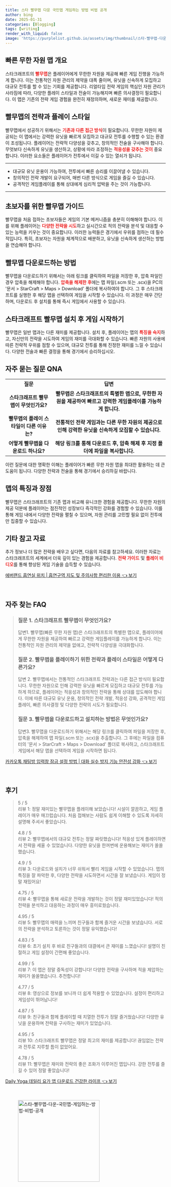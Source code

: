 ```yaml
---
title: 스타 빨무맵 다운 국민맵 게임하는 방법 비법 공개
author: bing
date: 2025-01-31
categories: [Blogging]
tags: [writing]
render_with_liquid: false
image: 'https://purplelist.github.io/assets/img/thumbnail/스타-빨무맵-다운-국민맵-게임하는-방법-비법-공개.webp'
---
```



<h2 id='빠른 무한 자원 맵 개요'>빠른 무한 자원 맵 개요</h2>

<p>스타크래프트의 <b><span style="color: #ee2323;">빨무맵</span></b>은 플레이어에게 무한한 자원을 제공해 빠른 게임 진행을 가능하게 합니다. 이는 전통적인 자원 관리의 제약을 대폭 줄이며, 유닛을 신속하게 모집하고 대규모 전투를 할 수 있는 기회를 제공합니다. 리얼타임 전략 게임의 핵심인 자원 관리가 사라짐에 따라, 다양한 플레이 스타일과 전술이 가능해지며 빠른 의사결정이 필요합니다. 이 맵은 기존의 전략 게임 경험을 완전히 재정의하며, 새로운 재미를 제공합니다.</p>

<h2 id='빨무맵의 전략과 플레이 스타일'>빨무맵의 전략과 플레이 스타일</h2>

<p>빨무맵에서 성공하기 위해서는 <b><span style="color: #ee2323;">기존과 다른 접근 방식</span></b>이 필요합니다. 무한한 자원이 제공되는 이 맵에서는 강력한 유닛을 빠르게 모집하고 대규모 전투를 수행할 수 있는 환경이 조성됩니다. 플레이어는 전략적 다양성을 갖추고, 창의적인 전술을 구사해야 합니다. 무엇보다 신속하게 유닛을 생산하고, 상황에 따라 조정하는 <b><span style="color: #ee2323;">적응성을 갖추는 것이</span></b> 중요합니다. 이러한 요소들은 플레이어가 전투에서 이길 수 있는 열쇠가 됩니다.</p>

<hr />

<ul>
    <li>대규모 유닛 운용이 가능하여, 전투에서 빠른 승리를 이끌어낼 수 있습니다.</li>
    <li>창의적인 전략 개발이 요구되어, 매번 다른 방식으로 게임을 즐길 수 있습니다.</li>
    <li>공격적인 게임플레이를 통해 상대에게 심리적 압박을 주는 것이 가능합니다.</li>
</ul>

<hr />

<h2 id='초보자를 위한 빨무맵 가이드'>초보자를 위한 빨무맵 가이드</h2>

<p>빨무맵을 처음 접하는 초보자들은 게임의 기본 메커니즘을 충분히 이해해야 합니다. 이를 위해 플레이어는 <b><span style="color: #ee2323;">다양한 전략을 시도</span></b>하고 실시간으로 적의 전략을 분석 및 대응할 수 있는 능력을 키우는 것이 중요합니다. 이러한 능력들은 경기에서 우위를 점하는 데 필수적입니다. 특히, 초보자는 자원을 체계적으로 배분하고, 유닛을 신속하게 생산하는 방법을 연습해야 합니다.</p>

<h2 id='빨무맵 다운로드하는 방법'>빨무맵 다운로드하는 방법</h2>

<p>빨무맵을 다운로드하기 위해서는 아래 링크를 클릭하여 파일을 저장한 후, 압축 파일인 경우 압축을 해제해야 합니다. <b><span style="color: #ee2323;">압축을 해제한 후</span></b>에는 맵 파일(.scm 또는 .scx)을 PC의 '문서 > StarCraft > Maps > Download' 폴더에 복사하여야 합니다. 그 후 스타크래프트를 실행한 후 해당 맵을 선택하여 게임을 시작할 수 있습니다. 이 과정은 매우 간단하며, 다운로드 후 설치를 통해 즉시 게임에서 사용할 수 있습니다.</p>

<h2 id='스타크래프트 빨무맵 설치 후 게임 시작하기'>스타크래프트 빨무맵 설치 후 게임 시작하기</h2>

<p>빨무맵은 일반 맵과는 다른 재미를 제공합니다. 설치 후, 플레이어는 맵의 <b><span style="color: #ee2323;">특징을 숙지</span></b>하고, 자신만의 전략을 시도하여 게임의 재미를 극대화할 수 있습니다. 빠른 자원의 사용에 따른 전략적 우위를 점할 수 있으며, 대규모 전투를 통해 진정한 재미를 느낄 수 있습니다. 다양한 전술과 빠른 결정을 통해 경기에서 승리하십시오.</p>

<h2 id='자주 묻는 질문 QNA'>자주 묻는 질문 QNA</h2>

<table>
    <tr>
        <td style="text-align: center; height: 17px;"><b>질문</b></td>
        <td style="text-align: center; height: 17px;"><b>답변</b></td>
    </tr>
    <tr>
        <td style="text-align: center; height: 17px;"><b>스타크래프트 빨무맵이 무엇인가요?</b></td>
        <td style="text-align: center; height: 17px;"><b>빨무맵은 스타크래프트의 특별한 맵으로, 무한한 자원을 제공하여 빠르고 강력한 게임플레이를 가능하게 합니다.</b></td>
    </tr>
    <tr>
        <td style="text-align: center; height: 17px;"><b>빨무맵의 플레이 스타일이 다른 이유는?</b></td>
        <td style="text-align: center; height: 17px;"><b>전통적인 전략 게임과는 다른 무한 자원의 제공으로 인해 강력한 유닛을 신속하게 모집할 수 있습니다.</b></td>
    </tr>
    <tr>
        <td style="text-align: center; height: 17px;"><b>어떻게 빨무맵을 다운로드 하나요?</b></td>
        <td style="text-align: center; height: 17px;"><b>해당 링크를 통해 다운로드 후, 압축 해제 후 지정 폴더에 파일을 복사합니다.</b></td>
    </tr>
</table>

<p>이런 질문에 대한 명확한 이해는 플레이어가 빠른 무한 자원 맵을 최대한 활용하는 데 큰 도움이 됩니다. 다양한 전략과 전술을 통해 경기에서 승리하길 바랍니다.</p>

<h2 id='맵의 특징과 장점'>맵의 특징과 장점</h2>

<p>빨무맵은 스타크래프트의 기존 맵과 비교해 유니크한 경험을 제공합니다. 무한한 자원의 제공 덕분에 플레이어는 점진적인 성장보다 즉각적인 강화를 경험할 수 있습니다. 이를 통해 게임 내에서 다양한 전략을 펼칠 수 있으며, 자원 관리를 고민할 필요 없이 전투에만 집중할 수 있습니다.</p>

<h2 id='기타 참고 자료'>기타 참고 자료</h2>

<p>추가 정보나 더 많은 전략을 배우고 싶다면, 다음의 자료를 참고하세요. 이러한 자료는 스타크래프트의 세계에서 더욱 깊이 있는 경험을 제공합니다. <b><span style="color: #ee2323;">전략 가이드</span></b> 및 <b><span style="color: #ee2323;">플레이 비디오</span></b>를 통해 향상된 게임 기술을 습득할 수 있습니다.</p>


<p><a class="click-button" title="에버랜드 흡연실 위치 | 흡연구역 지도 및 주의사항 편리한 이용" href="https://purplelist.github.io/posts/%EC%97%90%EB%B2%84%EB%9E%9C%EB%93%9C-%ED%9D%A1%EC%97%B0%EC%8B%A4-%EC%9C%84%EC%B9%98-%ED%9D%A1%EC%97%B0%EA%B5%AC%EC%97%AD-%EC%A7%80%EB%8F%84-%EB%B0%8F-%EC%A3%BC%EC%9D%98%EC%82%AC%ED%95%AD-%ED%8E%B8%EB%A6%AC%ED%95%9C-%EC%9D%B4%EC%9A%A9/" rel="dofollow">에버랜드 흡연실 위치 | 흡연구역 지도 및 주의사항 편리한 이용 👈 보기</a></p><br>
<h2 id='자주_찾는_FAQ'>자주 찾는 FAQ</h2>
<div itemscope="" itemtype="https://schema.org/FAQPage"> 
<blockquote> 
<div itemscope="" itemprop="mainEntity" itemtype="https://schema.org/Question"> 
<h3 itemprop="name">질문 1. 스타크래프트 빨무맵이 무엇인가요?</h3> 
<div itemscope="" itemprop="acceptedAnswer" itemtype="https://schema.org/Answer"> 
<span itemprop="text"> 
<p>답변1. 빨무맵(빠른 무한 자원 맵)은 스타크래프트의 특별한 맵으로, 플레이어에게 무한한 자원을 제공하여 빠르고 강력한 게임플레이를 가능하게 합니다. 이는 전통적인 자원 관리의 제약을 없애고, 전략적 다양성을 극대화합니다.</p> 
</span> 
</div> 
</div> 

<div itemscope="" itemprop="mainEntity" itemtype="https://schema.org/Question"> 
<h3 itemprop="name">질문 2. 빨무맵을 플레이하기 위한 전략과 플레이 스타일은 어떻게 다른가요?</h3> 
<div itemscope="" itemprop="acceptedAnswer" itemtype="https://schema.org/Answer"> 
<span itemprop="text"> 
<p>답변 2. 빨무맵에서는 전통적인 스타크래프트 전략과는 다른 접근 방식이 필요합니다. 무한한 자원으로 인해 강력한 유닛을 빠르게 모집하고 대규모 전투를 가능하게 하므로, 플레이어는 적응성과 창의적인 전략을 통해 상대를 압도해야 합니다. 이에 따른 대규모 유닛 운용, 창의적인 전략 개발, 적응성 강화, 공격적인 게임플레이, 빠른 의사결정 및 다양한 전략의 시도가 필요합니다.</p> 
</span> 
</div> 
</div> 

<div itemscope="" itemprop="mainEntity" itemtype="https://schema.org/Question"> 
<h3 itemprop="name">질문 3. 빨무맵을 다운로드하고 설치하는 방법은 무엇인가요?</h3> 
<div itemscope="" itemprop="acceptedAnswer" itemtype="https://schema.org/Answer"> 
<span itemprop="text"> 
<p>답변3. 빨무맵을 다운로드하기 위해서는 해당 링크를 클릭하여 파일을 저장한 후, 압축을 해제하여 맵 파일(.scm 또는 .scx)을 추출합니다. 그 후에는 파일을 컴퓨터의 '문서 > StarCraft > Maps > Download' 폴더로 복사하고, 스타크래프트 게임에서 해당 맵을 선택하여 게임을 시작하면 됩니다.</p> 
</span> 
</div> 
</div> 
</blockquote> 
</div>
<p><a class="click-button" title="카카오톡 채팅방 입력창 잠금 설정 방법 | 대화 실수 방지 기능 안전성 강화" href="https://purplelist.github.io/posts/%EC%B9%B4%EC%B9%B4%EC%98%A4%ED%86%A1-%EC%B1%84%ED%8C%85%EB%B0%A9-%EC%9E%85%EB%A0%A5%EC%B0%BD-%EC%9E%A0%EA%B8%88-%EC%84%A4%EC%A0%95-%EB%B0%A9%EB%B2%95-%EB%8C%80%ED%99%94-%EC%8B%A4%EC%88%98-%EB%B0%A9%EC%A7%80-%EA%B8%B0%EB%8A%A5-%EC%95%88%EC%A0%84%EC%84%B1-%EA%B0%95%ED%99%94/" rel="dofollow">카카오톡 채팅방 입력창 잠금 설정 방법 | 대화 실수 방지 기능 안전성 강화 👈 보기</a></p><br>
<h2 id='후기'>후기</h2>
<div itemscope itemtype="https://schema.org/Product">
  <blockquote>
  <div itemprop="review" itemscope itemtype="https://schema.org/Review">
      <div itemprop="reviewRating" itemscope itemtype="https://schema.org/Rating"> <span itemprop="ratingValue">5</span> / <span itemprop="bestRating">5</span> </div>
      <span itemprop="reviewBody">리뷰 1: 정말 재미있는 빨무맵을 플레이해 보았습니다! 시설이 깔끔하고, 게임 플레이가 매우 매끄럽습니다. 처음 접해보는 사람도 쉽게 이해할 수 있도록 자세히 설명해 주셔서 좋았습니다.</span>
  </div>
  <br>
  <div itemprop="review" itemscope itemtype="https://schema.org/Review">
      <div itemprop="reviewRating" itemscope itemtype="https://schema.org/Rating"> <span itemprop="ratingValue">4.8</span> / <span itemprop="bestRating">5</span> </div>
      <span itemprop="reviewBody">리뷰 2: 빨무맵에서의 대규모 전투는 정말 짜릿했습니다! 적응성 있게 플레이하면서 전략을 세울 수 있었습니다. 다양한 유닛을 한꺼번에 운용해보는 재미가 쏠쏠했습니다.</span>
  </div>
  <br>
  <div itemprop="review" itemscope itemtype="https://schema.org/Review">
      <div itemprop="reviewRating" itemscope itemtype="https://schema.org/Rating"> <span itemprop="ratingValue">4.9</span> / <span itemprop="bestRating">5</span> </div>
      <span itemprop="reviewBody">리뷰 3: 다운로드와 설치가 너무 쉬워서 빨리 게임을 시작할 수 있었습니다. 맵의 특징을 잘 파악한 후, 다양한 전략을 시도하면서 시간을 잘 보냈습니다. 게임이 정말 재밌어요!</span>
  </div>
  <br>
  <div itemprop="review" itemscope itemtype="https://schema.org/Review">
      <div itemprop="reviewRating" itemscope itemtype="https://schema.org/Rating"> <span itemprop="ratingValue">4.75</span> / <span itemprop="bestRating">5</span> </div>
      <span itemprop="reviewBody">리뷰 4: 빨무맵을 통해 새로운 전략을 개발하는 것이 정말 재미있었습니다! 적의 전략을 분석하고 대응하는 과정이 매우 흥미로웠습니다.</span>
  </div>
  <br>
  <div itemprop="review" itemscope itemtype="https://schema.org/Review">
      <div itemprop="reviewRating" itemscope itemtype="https://schema.org/Rating"> <span itemprop="ratingValue">4.95</span> / <span itemprop="bestRating">5</span> </div>
      <span itemprop="reviewBody">리뷰 5: 빨무맵의 매력을 느끼며 친구들과 함께 즐거운 시간을 보냈습니다. 서로의 전략을 분석하고 토론하는 것이 정말 유익했습니다!</span>
  </div>
  <br>
  <div itemprop="review" itemscope itemtype="https://schema.org/Review">
      <div itemprop="reviewRating" itemscope itemtype="https://schema.org/Rating"> <span itemprop="ratingValue">4.83</span> / <span itemprop="bestRating">5</span> </div>
      <span itemprop="reviewBody">리뷰 6: 초기 설치 후 바로 친구들과의 대결에서 큰 재미를 느꼈습니다! 설명이 친절하고 게임 설정이 간편해 좋았습니다.</span>
  </div>
  <br>
  <div itemprop="review" itemscope itemtype="https://schema.org/Review">
      <div itemprop="reviewRating" itemscope itemtype="https://schema.org/Rating"> <span itemprop="ratingValue">4.99</span> / <span itemprop="bestRating">5</span> </div>
      <span itemprop="reviewBody">리뷰 7: 이 맵은 정말 중독성이 강합니다! 다양한 전략을 구사하며 적을 제압하는 재미가 쏠쏠했습니다. 추천합니다!</span>
  </div>
  <br>
  <div itemprop="review" itemscope itemtype="https://schema.org/Review">
      <div itemprop="reviewRating" itemscope itemtype="https://schema.org/Rating"> <span itemprop="ratingValue">4.77</span> / <span itemprop="bestRating">5</span> </div>
      <span itemprop="reviewBody">리뷰 8: 영상으로 정보를 보니까 더 쉽게 적용할 수 있었습니다. 설정이 편리하고 게임성이 뛰어납니다!</span>
  </div>
  <br>
  <div itemprop="review" itemscope itemtype="https://schema.org/Review">
      <div itemprop="reviewRating" itemscope itemtype="https://schema.org/Rating"> <span itemprop="ratingValue">4.87</span> / <span itemprop="bestRating">5</span> </div>
      <span itemprop="reviewBody">리뷰 9: 친구들과 함께 플레이할 때 치열한 전투가 정말 즐거웠습니다! 다양한 유닛을 운용하며 전략을 구사하는 재미가 있었습니다.</span>
  </div>
  <br>
  <div itemprop="review" itemscope itemtype="https://schema.org/Review">
      <div itemprop="reviewRating" itemscope itemtype="https://schema.org/Rating"> <span itemprop="ratingValue">4.95</span> / <span itemprop="bestRating">5</span> </div>
      <span itemprop="reviewBody">리뷰 10: 스타크래프트 빨무맵은 정말 최고의 재미를 제공합니다! 끊임없는 전략과 전투로 지루할 틈이 없었어요.</span>
  </div>
  <br>
  <div itemprop="review" itemscope itemtype="https://schema.org/Review">
      <div itemprop="reviewRating" itemscope itemtype="https://schema.org/Rating"> <span itemprop="ratingValue">4.78</span> / <span itemprop="bestRating">5</span> </div>
      <span itemprop="reviewBody">리뷰 11: 빨무맵은 재미와 전략의 좋은 조화가 이루어진 맵입니다. 강한 전투를 즐길 수 있어 정말 좋았습니다!</span>
  </div>
  </blockquote>
</div>
<p><a class="click-button" title="Daily Yoga 데일리 요가 앱 다운로드 건강한 라이프" href="https://purplelist.github.io/posts/Daily-Yoga-%EB%8D%B0%EC%9D%BC%EB%A6%AC-%EC%9A%94%EA%B0%80-%EC%95%B1-%EB%8B%A4%EC%9A%B4%EB%A1%9C%EB%93%9C-%EA%B1%B4%EA%B0%95%ED%95%9C-%EB%9D%BC%EC%9D%B4%ED%94%84/" rel="dofollow">Daily Yoga 데일리 요가 앱 다운로드 건강한 라이프 👈 보기</a></p><br>
<figure class="image"><img src="https://purplelist.github.io/assets/img/thumbnail/스타-빨무맵-다운-국민맵-게임하는-방법-비법-공개.webp" alt="스타-빨무맵-다운-국민맵-게임하는-방법-비법-공개" width="256" height="256"></figure>